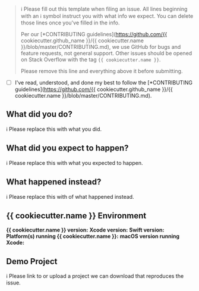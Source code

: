 > ℹ Please fill out this template when filing an issue.
> All lines beginning with an ℹ symbol instruct you with what info we expect. You can delete those lines once you've filled in the info.
>
> Per our [*CONTRIBUTING guidelines](https://github.com/{{ cookiecutter.github_name }}/{{ cookiecutter.name }}/blob/master/CONTRIBUTING.md), we use GitHub for
> bugs and feature requests, not general support. Other issues should be opened on Stack Overflow with the tag `{{ cookiecutter.name }}`.
>
> Please remove this line and everything above it before submitting.

* [ ] I've read, understood, and done my best to follow the [*CONTRIBUTING guidelines](https://github.com/{{ cookiecutter.github_name }}/{{ cookiecutter.name }}/blob/master/CONTRIBUTING.md).

## What did you do?

ℹ Please replace this with what you did.

## What did you expect to happen?

ℹ Please replace this with what you expected to happen.

## What happened instead?

ℹ Please replace this with of what happened instead.

## {{ cookiecutter.name }} Environment

**{{ cookiecutter.name }} version:**
**Xcode version:**
**Swift version:**
**Platform(s) running {{ cookiecutter.name }}:**
**macOS version running Xcode:**

## Demo Project

ℹ Please link to or upload a project we can download that reproduces the issue.
